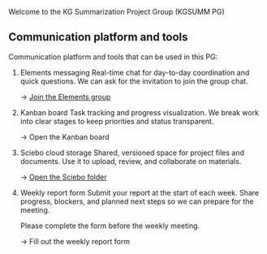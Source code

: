 Welcome to the KG Summarization Project Group (KGSUMM PG)

## Communication platform and tools
Communication platform and tools that can be used in this PG:

1. Elements messaging
   Real-time chat for day-to-day coordination and quick questions. We can ask for the invitation to join the group chat.
   
   → [Join the Elements group](https://element.cs.uni-paderborn.de/)

3. Kanban board
   Task tracking and progress visualization. We break work into clear stages to keep priorities and status transparent.

   → Open the Kanban board

3. Sciebo cloud storage
   Shared, versioned space for project files and documents. Use it to upload, review, and collaborate on materials.

   → [Open the Sciebo folder](https://uni-paderborn.sciebo.de/)

4. Weekly report form
  Submit your report at the start of each week. Share progress, blockers, and planned next steps so we can prepare for the meeting.

   Please complete the form before the weekly meeting.

   → Fill out the weekly report form

